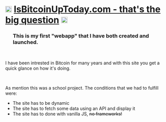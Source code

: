 # <img src="https://assets-global.website-files.com/65df0227a3b097d0c3344778/65df088caf5c7cbd5c4996aa_webclip.png" width="20" height="20" /> [IsBitcoinUpToday.com  - that's the big question](https://isbitcoinuptoday.com/) <img src="https://assets-global.website-files.com/65df0227a3b097d0c3344778/65df088caf5c7cbd5c4996aa_webclip.png" width="20" height="20" />
   



<div id="user-content-toc">
  <ul  style="list-style: none;">
   <summary>
      <h3>This is my first "webapp" that I have both created and launched.</h3>
   </summary>
    </ul>
</div>
<br>
<p>I have been intrested in Bitcoin for many years and with this site you get a quick glance on how it's doing.</p>
 <br>
<p>As mention this was a school project. The conditions that we had to fulfill were:</p>
<div>
  <ul  style="list-style-type: disc;">
   <summary>
<li>The site has to be dynamic</li>
<li>The site has to fetch some data using an API and display it</li>
<li>The site has to done with vanilla JS, <s>no frameworks!</s> </li>
 </summary></ul></div>

